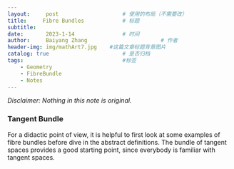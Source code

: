 ```yaml
---
layout:     post   				    # 使用的布局（不需要改）
title:     Fibre Bundles			# 标题 
subtitle:   
date:       2023-1-14 				# 时间
author:     Baiyang Zhang 						# 作者
header-img: img/mathArt7.jpg 	#这篇文章标题背景图片
catalog: true 						# 是否归档
tags:								#标签
    - Geometry
    - FibreBundle
    - Notes
---
```


*Disclaimer: Nothing in this note is original.*

### Tangent Bundle

For a didactic point of view, it is helpful to first look at some examples of fibre bundles before dive in the abstract definitions. The bundle of tangent spaces provides a good starting point, since everybody is familiar with tangent spaces. 

